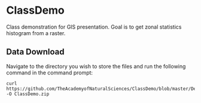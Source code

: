 # ClassDemo
Class demonstration for GIS presentation. Goal is to get zonal statistics histogram from a raster.

## Data Download

Navigate to the directory you wish to store the files and run the following command in the command prompt:

```
curl https://github.com/TheAcademyofNaturalSciences/ClassDemo/blob/master/DemoData.zip -O ClassDemo.zip
```
